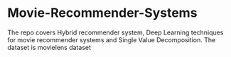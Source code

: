 # Movie-Recommender-Systems
The repo covers Hybrid recommender system, Deep Learning techniques for movie recommender systems and Single Value Decomposition. The dataset is movielens dataset
